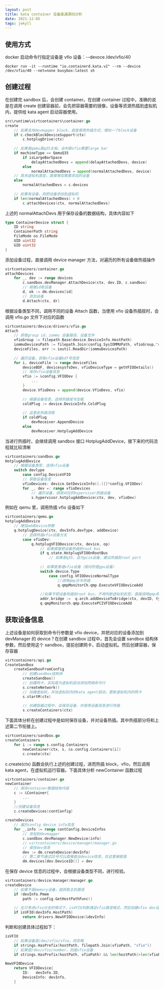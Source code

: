 ```yaml
---
layout: post
title: kata container 设备直通源码分析
date: 2021-12-05
tags: jekyll
---
```


## 使用方式

docker 启动命令行指定设备是 vfio 设备：--devoce /dev/vfio/40

```
docker run -it --runtime "io.containerd.kata.v2" --rm --device /dev/vfio/40 --net=none busybox:latest sh
```

## 创建过程

在创建完 sandbox 后，会创建 container。在创建 container 过程中，准确的说是在调用 create 创建容器前，会先把容器需要的镜像，设备等资源热插到虚拟机内，提供给 kata agent 启动容器使用。

```go
src\runtime\virtcontainers\container.go
create
	// 如果支持devmapper block，就是使用热插方式，增加一个block设备
	if c.checkBlockDeviceSupport(ctx)
		c.hotplugDrive(ctx)
		
	// 如果是qemu是q35主板，会判断vfio需要large bar
	if machineType == QemuQ35
		if isLargeBarSpace 
			delayAttachedDevs = append(delayAttachedDevs, device)
		else 
			normalAttachedDevs = append(normalAttachedDevs, device)
	// 其余虚拟机类型，直接增加需要添加的设备
	else
		normalAttachedDevs = c.devices
	
	// 如果有设备，则把设备添加到虚拟机
	if len(normalAttachedDevs) > 0 
		c.attachDevices(ctx, normalAttachedDevs)
```

上述的 normalAttachDevs 用于保存设备的数据结构，具体内容如下

```go
type ContainerDevice struct {
	ID string
	ContainerPath string
	FileMode os.FileMode
	UID uint32
	GID uint32
}
```

添加设备过程，直接调用 device manager 方法，对遍历的所有设备做热插操作

```go
virtcontainers/container.go
attachDevices
	for _, dev := range devices
		c.sandbox.devManager.AttachDevice(ctx, dev.ID, c.sandbox)
		// 根据id取设备
		d, ok := dm.devices[id]
		// 添加设备
		d.Attach(ctx, dr)
```

根据设备类型不同，调用不同的设备 Attach 函数，当使用 vfio 设备热插拔时，会调用 vfio.go 文件下对应的函数

```go
virtcontainers/device/drivers/vfio.go
Attach
	// 获取group id，iommu 设备路径，设备文件
	vfioGroup := filepath.Base(device.DeviceInfo.HostPath)
	iommuDevicesPath := filepath.Join(config.SysIOMMUPath, vfioGroup,"devices")
	deviceFiles, err := ioutil.ReadDir(iommuDevicesPath)
	
	// 遍历设备，获取vfio设备bdf号信息
	for i, deviceFile := range deviceFiles
		deviceBDF, devicesysfsDev, vfioDeviceType = getVFIODetails()
		// 保存vfio设备信息
		vfio := &config.VFIODev {
			...
		}
		device.VfioDevs = append(device.VfioDevs, vfio)
		
		// 根据设备信息，选择热插或令加载
		coldPlug := device.DeviceInfo.ColdPlug
		
		// 这里走热插流程
		if coldPlug
			devReceiver.AppendDevice
		else
			devReceiver.HotplugAddDevice
```

当进行热插时，会继续调用 sandbox 接口 HotplugAddDevice，接下来的代码流程就比较清晰

```go
virtcontainers/sandbox.go
HotplugAddDevice
	// 根据设备类型，选择vfio设备
	switch devlype
		case config.DeviceVFIO
		// 获取设备信息
		vfioDevices: device.GetDeviceInfo().([]*config.VFIODev)
		for _, dev =: range vfioDevices
			// 遍历设备，调用对应的hypervisor热插设备
			s.hypervisor.hotplugAddDevice(ctx, dev, vfioDev)
```

例如在 qemu 里，调用热插 vfio 设备如下

```go
virtcontainers/qemu.go
hotplugAddDevice
	// 增加addDevice参数
	q.hotplugDevice(ctx, devInfo,devType, addDevice)
		// 选择热插vfio设备分支
		case vfioDev:
			q.hotplugVFIODevice(ctx, device, op)
				// 如果直接把设备热插到root bus
				if q.state.HotplugVFIOOnRootBus
					// 如果是q35，且为pcie设备，建议热插到root port
				
				// 如果是普通vfio设备（相对的是gpu设备）
				switch device.Type
					case config.VFIODeviceNormalType
						//调用qmp合令热插
						q.qmpMonitorCh.qmp.ExecuteVFIODeviceAdd
				
				//如果不把设备热插到root bus，不用判断虚拟机机型，直接调用qmp命令
				addr,bridge :=  q.arch.addDeviceTo8ridge(ctx, devID, types.PCI)
                q.qmpMonitorch.qmp.ExecutePCIVFIODeviceAdd
```

## 获取设备信息

上述设备是如何获取到命令行参数是 vfio device，并把对应的设备添加到 devManager 的 device？在创建 sandbox 过程中，首先会设置 sandbox 结构体参数，然后使用这个 sandbox，提前创建网卡，启动虚拟机。然后创建容器，保存容器

```go
virtcontainers/api.go
CreateSandbox
	createSandboxFromConfig
		// 创建sandbox结构体
		createSandbox()
		// 创建网卡，实际是为虚拟机启动添加网络命令行
		s.createNetwork()
		// 创建虚拟机，并加虚拟机内的kata agent启动，更新虚拟机内的网卡
		s.startM(ctx)
		
		// 创建容器过程中，会保存设备，并使用设备信息进行热插
		s.createContainers(ctx)
```

下面具体分析在创建过程中是如何保存设备，并对设备热插。其中热插部分将和上述第二节衔接上。

```go
virtcontainers/sandbox.go
createContainers
	for i := range s.config.Containers
		newContainer(ctx, s, &s.config.Containers[i])
		c.create(ctx)
```

c.create(ctx) 函数会执行上述的创建过程，进而热插 block，vfio，然后调用 kata agent，在虚拟机运行容器。下面具体分析 newContainer 函数过程

```go
virtcontainers/container.go
newContainer
	// 保存container数据结构内容
	c := &Container{
		...
	}
	//创建设备信息
	c.createDevices(contConfig)
	
createDevices
	// 遍历config device info信息
	for _,info := range contConfig.DeviceInfos
		// 添加到devmagger
		c.sandbox.devManager.NewDevice(info)
		// virtcontainers/device/manager/manager.go
		// 保存dev信息
		dev := dm.createDevice(devInfo)
		// 第二章节通过ID号可以直接查出device信息，在这里被赋值
		dm.devices[dev.DeviceID()] = dev
```

在保存 device 信息的过程中，会根据设备类型不同，进行校验。

```go
virtcontainers/device/manager/manager.go
createDevice
	// 如果不是memory设备，就获取主机路径
	if !devInfo.Pmem
		path := config.GetHostPathFunc()
		
	// 在只考虑vfio分支的情况下，isVFIO判断满足vfio路径格式，然后创建vfio dev设备信息
	if isVFIO(devInfo.HostPath)
		return drivers.NewVFIODevice(&devInfo)
```

判断和创建具体过程如下：

```go
isVFIO
	// 如果设备是/dev/vfio/vfio，则忽略
	if strings.HasPrefix(hostPath, filepath.Join(vfioPath, "vfio"))
	// 如果是/dev/vfio/number，则是vfio设备
	if strings.HasPrefix(hostPath, vfioPath) && len(hostPath)>len(vfioPath)
	
NewVFI0Device
	return VFIODevice{
		ID:   devInfo.ID,
		DeviceInfo: devInfo,
	}
```

